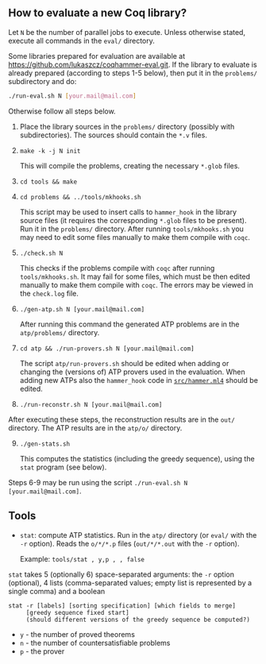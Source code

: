 How to evaluate a new Coq library?
----------------------------------

Let `N` be the number of parallel jobs to execute. Unless otherwise
stated, execute all commands in the `eval/` directory.

Some libraries prepared for evaluation are available at
https://github.com/lukaszcz/coqhammer-eval.git. If the library to
evaluate is already prepared (according to steps 1-5 below), then put
it in the `problems/` subdirectory and do:

```bash
./run-eval.sh N [your.mail@mail.com]
```

Otherwise follow all steps below.

1. Place the library sources in the `problems/` directory (possibly
   with subdirectories). The sources should contain the `*.v` files.

2. `make -k -j N init`

   This will compile the problems, creating the necessary `*.glob`
   files.

3. `cd tools && make`

4. `cd problems && ../tools/mkhooks.sh`

   This script may be used to insert calls to `hammer_hook` in the
   library source files (it requires the corresponding `*.glob` files
   to be present). Run it in the `problems/` directory. After running
   `tools/mkhooks.sh` you may need to edit some files manually to make
   them compile with `coqc`.

5. `./check.sh N`

   This checks if the problems compile with `coqc` after running
   `tools/mkhooks.sh`. It may fail for some files, which must be then
   edited manually to make them compile with `coqc`. The errors may be
   viewed in the `check.log` file.

6. `./gen-atp.sh N [your.mail@mail.com]`

   After running this command the generated ATP problems are in the
   `atp/problems/` directory.

7. `cd atp && ./run-provers.sh N [your.mail@mail.com]`

   The script `atp/run-provers.sh` should be edited when adding or
   changing the (versions of) ATP provers used in the evaluation. When
   adding new ATPs also the `hammer_hook` code in
   [`src/hammer.ml4`](../src/hammer.ml4) should be edited.

8. `./run-reconstr.sh N [your.mail@mail.com]`

After executing these steps, the reconstruction results are in the
`out/` directory. The ATP results are in the `atp/o/` directory.

9. `./gen-stats.sh`

   This computes the statistics (including the greedy sequence), using
   the `stat` program (see below).

Steps 6-9 may be run using the script `./run-eval.sh N [your.mail@mail.com]`.

Tools
-----

* `stat`: compute ATP statistics. Run in the `atp/` directory (or
    `eval/` with the `-r` option). Reads the `o/*/*.p` files
    (`out/*/*.out` with the `-r` option).

  Example: `tools/stat , y,p , , false`

`stat` takes 5 (optionally 6) space-separated arguments: the `-r`
option (optional), 4 lists (comma-separated values; empty list is
represented by a single comma) and a boolean

```
stat -r [labels] [sorting specification] [which fields to merge]
     [greedy sequence fixed start]
     (should different versions of the greedy sequence be computed?)
```

- `y` - the number of proved theorems
- `n` - the number of countersatisfiable problems
- `p` - the prover
